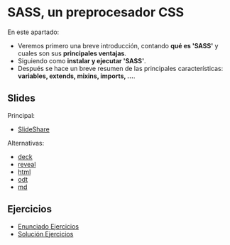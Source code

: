 # SASS, un preprocesador CSS

En este apartado:

- Veremos primero una breve introducción, contando **qué es 'SASS'** y cuales son sus **principales ventajas**.
- Siguiendo como **instalar y ejecutar 'SASS'**.
- Después se hace un breve resumen de las principales características: **variables, extends, mixins, imports, ...**.

## Slides

Principal:

- [SlideShare](http://www.slideshare.net/asanzdiego/sass-un-preprocesador-css)

Alternativas:

- [deck](http://asanzdiego.github.io/curso-interfaces-web-2016/04-preprocesadores-css/04.02-sass/slides/export/sass-deck-slides.html)
- [reveal](http://asanzdiego.github.io/curso-interfaces-web-2016/04-preprocesadores-css/04.02-sass/slides/export/sass-reveal-slides.html)
- [html](http://asanzdiego.github.io/curso-interfaces-web-2016/04-preprocesadores-css/04.02-sass/slides/export/sass.html)
- [odt](http://asanzdiego.github.io/curso-interfaces-web-2016/04-preprocesadores-css/04.02-sass/slides/export/sass.odt)
- [md](http://asanzdiego.github.io/curso-interfaces-web-2016/04-preprocesadores-css/04.02-sass/slides/md/sass.md)

## Ejercicios

- [Enunciado Ejercicios](https://github.com/asanzdiego/curso-interfaces-web-2016/tree/master/04-preprocesadores-css/04.02-sass/src/ejercicios)
- [Solución Ejercicios](https://github.com/asanzdiego/curso-interfaces-web-2016/tree/master/04-preprocesadores-css/04.02-sass/src/solucion)
